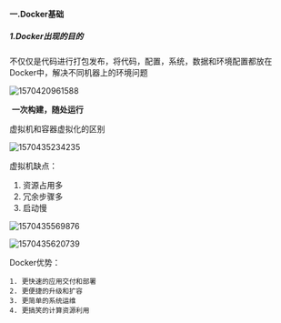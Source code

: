 #### 一.Docker基础

##### 1.Docker出现的目的

​	不仅仅是代码进行打包发布，将代码，配置，系统，数据和环境配置都放在Docker中，解决不同机器上的环境问题

![1570420961588](E:\Typora笔记\Pic\1570420961588.png)



​											**一次构建，随处运行**

虚拟机和容器虚拟化的区别

![1570435234235](E:\Typora笔记\Pic\1570435234235.png)

虚拟机缺点：

1. 资源占用多
2. 冗余步骤多
3. 启动慢

![1570435569876](E:\Typora笔记\Pic\1570435569876.png)

![1570435620739](E:\Typora笔记\Pic\1570435620739.png)

Docker优势：

	1. 更快速的应用交付和部署
 	2. 更便捷的升级和扩容
 	3. 更简单的系统运维
 	4. 更搞笑的计算资源利用







